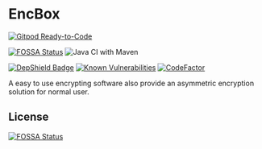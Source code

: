 # EncBox
[![Gitpod Ready-to-Code](https://img.shields.io/badge/Gitpod-Ready--to--Code-blue?logo=gitpod)](https://gitpod.io/#https://github.com/viewv/EncBox)   

[![FOSSA Status](https://app.fossa.io/api/projects/git%2Bgithub.com%2Fviewv%2FEncBox.svg?type=shield)](https://app.fossa.io/projects/git%2Bgithub.com%2Fviewv%2FEncBox?ref=badge_shield)  ![Java CI with Maven](https://github.com/viewv/EncBox/workflows/Java%20CI%20with%20Maven/badge.svg)

[![DepShield Badge](https://depshield.sonatype.org/badges/viewv/EncBox/depshield.svg)](https://depshield.github.io) [![Known Vulnerabilities](https://snyk.io/test/github/viewv/EncBox/badge.svg?targetFile=pom.xml)](https://snyk.io/test/github/viewv/EncBox?targetFile=pom.xml) [![CodeFactor](https://www.codefactor.io/repository/github/viewv/encbox/badge)](https://www.codefactor.io/repository/github/viewv/encbox)

A easy to use encrypting software also provide an asymmetric encryption solution for normal user.


## License
[![FOSSA Status](https://app.fossa.io/api/projects/git%2Bgithub.com%2Fviewv%2FEncBox.svg?type=large)](https://app.fossa.io/projects/git%2Bgithub.com%2Fviewv%2FEncBox?ref=badge_large)
